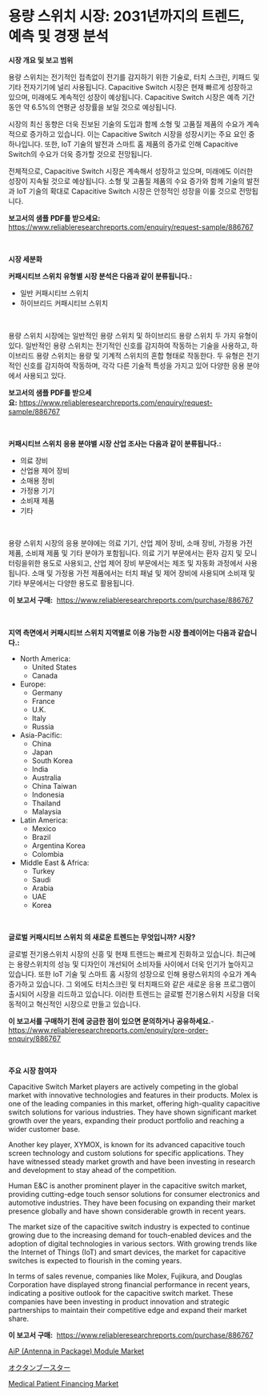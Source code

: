 <p><h1>용량 스위치 시장: 2031년까지의 트렌드, 예측 및 경쟁 분석</h1></p><p><strong>시장 개요 및 보고 범위</strong></p>
<p><p>용량 스위치는 전기적인 접촉없이 전기를 감지하기 위한 기술로, 터치 스크린, 키패드 및 기타 전자기기에 널리 사용됩니다. Capacitive Switch 시장은 현재 빠르게 성장하고 있으며, 미래에도 계속적인 성장이 예상됩니다. Capacitive Switch 시장은 예측 기간 동안 약 6.5%의 연평균 성장률을 보일 것으로 예상됩니다.</p><p>시장의 최신 동향은 더욱 진보된 기술의 도입과 함께 소형 및 고품질 제품의 수요가 계속적으로 증가하고 있습니다. 이는 Capacitive Switch 시장을 성장시키는 주요 요인 중 하나입니다. 또한, IoT 기술의 발전과 스마트 홈 제품의 증가로 인해 Capacitive Switch의 수요가 더욱 증가할 것으로 전망됩니다.</p><p>전체적으로, Capacitive Switch 시장은 계속해서 성장하고 있으며, 미래에도 이러한 성장이 지속될 것으로 예상됩니다. 소형 및 고품질 제품의 수요 증가와 함께 기술의 발전과 IoT 기술의 확대로 Capacitive Switch 시장은 안정적인 성장을 이룰 것으로 전망됩니다.</p></p>
<p><strong>보고서의 샘플 PDF를 받으세요:</strong> <a href="https://www.reliableresearchreports.com/enquiry/request-sample/886767">https://www.reliableresearchreports.com/enquiry/request-sample/886767</a></p>
<p>&nbsp;</p>
<p><strong>시장 세분화</strong></p>
<p><strong>커패시티브 스위치 유형별 시장 분석은 다음과 같이 분류됩니다.:</strong></p>
<p><ul><li>일반 커패시티브 스위치</li><li>하이브리드 커패시티브 스위치</li></ul></p>
<p>&nbsp;</p>
<p><p>용량 스위치 시장에는 일반적인 용량 스위치 및 하이브리드 용량 스위치 두 가지 유형이 있다. 일반적인 용량 스위치는 전기적인 신호를 감지하여 작동하는 기술을 사용하고, 하이브리드 용량 스위치는 용량 및 기계적 스위치의 혼합 형태로 작동한다. 두 유형은 전기적인 신호를 감지하여 작동하며, 각각 다른 기술적 특성을 가지고 있어 다양한 응용 분야에서 사용되고 있다.</p></p>
<p><strong>보고서의 샘플 PDF를 받으세요:</strong>&nbsp;<a href="https://www.reliableresearchreports.com/enquiry/request-sample/886767">https://www.reliableresearchreports.com/enquiry/request-sample/886767</a></p>
<p>&nbsp;</p>
<p><strong> 커패시티브 스위치 응용 분야별 시장 산업 조사는 다음과 같이 분류됩니다.:</strong></p>
<p><ul><li>의료 장비</li><li>산업용 제어 장비</li><li>소매용 장비</li><li>가정용 기기</li><li>소비재 제품</li><li>기타</li></ul></p>
<p>&nbsp;</p>
<p><p>용량 스위치 시장의 응용 분야에는 의료 기기, 산업 제어 장비, 소매 장비, 가정용 가전 제품, 소비재 제품 및 기타 분야가 포함됩니다. 의료 기기 부문에서는 환자 감지 및 모니터링을위한 용도로 사용되고, 산업 제어 장비 부문에서는 제조 및 자동화 과정에서 사용됩니다. 소매 및 가정용 가전 제품에서는 터치 패널 및 제어 장비에 사용되며 소비재 및 기타 부문에서는 다양한 용도로 활용됩니다.</p></p>
<p><strong>이 보고서 구매:</strong>&nbsp; <a href="https://www.reliableresearchreports.com/purchase/886767">https://www.reliableresearchreports.com/purchase/886767</a></p>
<p>&nbsp;</p>
<p><strong>지역 측면에서 커패시티브 스위치 지역별로 이용 가능한 시장 플레이어는 다음과 같습니다.:</strong></p>
<p><ul>
    <li>
        North America:
        <ul>
            <li>United States</li>
            <li>Canada</li>
        </ul>
    </li>
    <li>
        Europe:
        <ul>
            <li>Germany</li>
            <li>France</li>
            <li>U.K.</li>
            <li>Italy</li>
            <li>Russia</li>
        </ul>
    </li>
    <li>
        Asia-Pacific:
        <ul>
            <li>China</li>
            <li>Japan</li>
            <li>South Korea</li>
            <li>India</li>
            <li>Australia</li>
            <li>China Taiwan</li>
            <li>Indonesia</li>
            <li>Thailand</li>
            <li>Malaysia</li>
        </ul>
    </li>
    <li>
        Latin America:
        <ul>
            <li>Mexico</li>
            <li>Brazil</li>
            <li>Argentina Korea</li>
            <li>Colombia</li>
        </ul>
    </li>
    <li>
        Middle East & Africa:
        <ul>
            <li>Turkey</li>
            <li>Saudi</li>
            <li>Arabia</li>
            <li>UAE</li>
            <li>Korea</li>
        </ul>
    </li>
    </ul></p>
<p>&nbsp;</p>
<p><strong>글로벌 커패시티브 스위치 의 새로운 트렌드는 무엇입니까? 시장?</strong></p>
<p><p>글로벌 전기용스위치 시장의 신흥 및 현재 트렌드는 빠르게 진화하고 있습니다. 최근에는 용량스위치의 성능 및 디자인이 개선되어 소비자들 사이에서 더욱 인기가 높아지고 있습니다. 또한 IoT 기술 및 스마트 홈 시장의 성장으로 인해 용량스위치의 수요가 계속 증가하고 있습니다. 그 외에도 터치스크린 및 터치패드와 같은 새로운 응용 프로그램이 출시되어 시장을 리드하고 있습니다. 이러한 트렌드는 글로벌 전기용스위치 시장을 더욱 동적이고 혁신적인 시장으로 만들고 있습니다.</p></p>
<p><strong>이 보고서를 구매하기 전에 궁금한 점이 있으면 문의하거나 공유하세요.</strong>- <a href="https://www.reliableresearchreports.com/enquiry/pre-order-enquiry/886767">https://www.reliableresearchreports.com/enquiry/pre-order-enquiry/886767</a></p>
<p>&nbsp;</p>
<p><strong>주요 시장 참여자</strong></p>
<p><p>Capacitive Switch Market players are actively competing in the global market with innovative technologies and features in their products. Molex is one of the leading companies in this market, offering high-quality capacitive switch solutions for various industries. They have shown significant market growth over the years, expanding their product portfolio and reaching a wider customer base.</p><p>Another key player, XYMOX, is known for its advanced capacitive touch screen technology and custom solutions for specific applications. They have witnessed steady market growth and have been investing in research and development to stay ahead of the competition.</p><p>Human E&C is another prominent player in the capacitive switch market, providing cutting-edge touch sensor solutions for consumer electronics and automotive industries. They have been focusing on expanding their market presence globally and have shown considerable growth in recent years.</p><p>The market size of the capacitive switch industry is expected to continue growing due to the increasing demand for touch-enabled devices and the adoption of digital technologies in various sectors. With growing trends like the Internet of Things (IoT) and smart devices, the market for capacitive switches is expected to flourish in the coming years.</p><p>In terms of sales revenue, companies like Molex, Fujikura, and Douglas Corporation have displayed strong financial performance in recent years, indicating a positive outlook for the capacitive switch market. These companies have been investing in product innovation and strategic partnerships to maintain their competitive edge and expand their market share.</p></p>
<p><strong>이 보고서 구매:</strong>&nbsp;&nbsp;<a href="https://www.reliableresearchreports.com/purchase/886767">https://www.reliableresearchreports.com/purchase/886767</a></p>
<p><p><a href="https://www.linkedin.com/pulse/aip-antenna-package-module-market-size-focuses-dynamics-23the?trackingId=ucYJfxhKdp8BLx2POLjFlA%3D%3D">AiP (Antenna in Package) Module Market</a></p><p><a href="https://github.com/zoetazuur/Market-Research-Report-List-1/blob/main/275057117467.md">オクタンブースター</a></p><p><a href="https://www.linkedin.com/pulse/medical-patient-financing-market-size-share-amp-trends-analysis-pyzme?trackingId=%2FzCgRipsGmZgNGwx4EsBBw%3D%3D">Medical Patient Financing Market</a></p></p>

